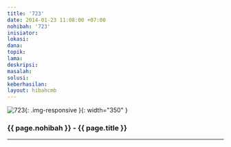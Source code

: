 ```yaml
---
title: '723'
date: 2014-01-23 11:08:00 +07:00
nohibah: '723'
inisiator:
lokasi:
dana:
topik:
lama:
deskripsi:
masalah:
solusi:
keberhasilan:
layout: hibahcmb
---
```


![723](/static/img/hibahcmb/723.png){: .img-responsive }{: width="350" }

### {{ page.nohibah }} - {{ page.title }}

---
